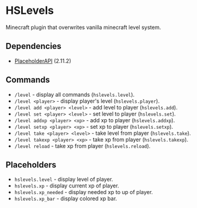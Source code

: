 # HSLevels
Minecraft plugin that overwrites vanilla minecraft level system.

## Dependencies
- <a href="https://www.spigotmc.org/resources/placeholderapi.6245/">PlaceholderAPI</a> (2.11.2)

## Commands
- ```/level``` - display all commands (```hslevels.level```).
- ```/level <player>``` - display player's level (```hslevels.player```).
- ```/level add <player> <level>``` - add level to player (```hslevels.add```). 
- ```/level set <player> <level>``` - set level to player (```hslevels.set```). 
- ```/level addxp <player> <xp>``` - add xp to player (```hslevels.addxp```). 
- ```/level setxp <player> <xp>``` - set xp to player (```hslevels.setxp```). 
- ```/level take <player> <level>``` - take level from player (```hslevels.take```). 
- ```/level takexp <player> <xp>``` - take xp from player (```hslevels.takexp```). 
- ```/level reload``` - take xp from player (```hslevels.reload```). 

## Placeholders
- ```hslevels.level``` - display level of player.
- ```hslevels.xp``` - display current xp of player.
- ```hslevels.xp_needed``` - display needed xp to up of player.
- ```hslevels.xp_bar``` - display colored xp bar.